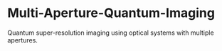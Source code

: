 # Multi-Aperture-Quantum-Imaging
Quantum super-resolution imaging using optical systems with multiple apertures.

